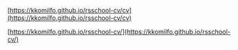 [https://kkomilfo.github.io/rsschool-cv/cv](https://kkomilfo.github.io/rsschool-cv/cv)

[https://kkomilfo.github.io/rsschool-cv/](https://kkomilfo.github.io/rsschool-cv/)